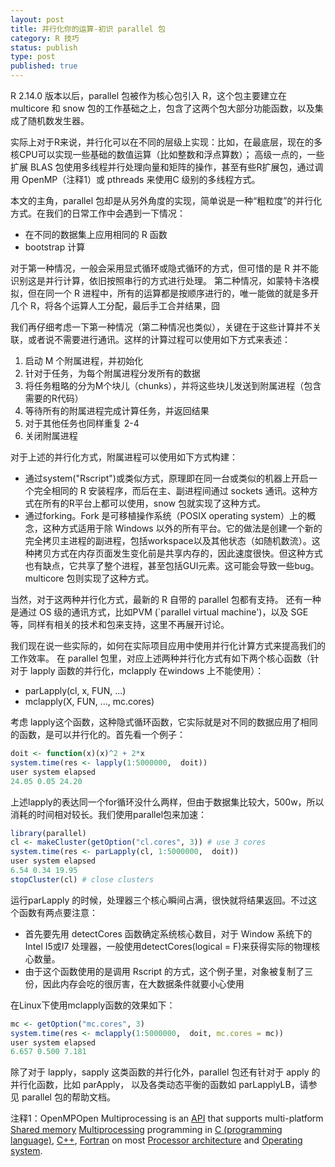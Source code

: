 ```yaml
---
layout: post
title: 并行化你的运算-初识 parallel 包
category: R 技巧
status: publish
type: post
published: true
---
```

R 2.14.0 版本以后，parallel 包被作为核心包引入 R，这个包主要建立在 multicore 和 snow 包的工作基础之上，包含了这两个包大部分功能函数，以及集成了随机数发生器。


实际上对于R来说，并行化可以在不同的层级上实现：比如，在最底层，现在的多核CPU可以实现一些基础的数值运算（比如整数和浮点算数）；
高级一点的，一些扩展 BLAS 包使用多线程并行处理向量和矩阵的操作，甚至有些R扩展包，通过调用 OpenMP（注释1）或 pthreads 来使用C 级别的多线程方式。

<!-- more -->

本文的主角，parallel 包却是从另外角度的实现，简单说是一种“粗粒度”的并行化方式。在我们的日常工作中会遇到一下情况：


- 在不同的数据集上应用相同的 R 函数
- bootstrap 计算


对于第一种情况，一般会采用显式循环或隐式循环的方式，但可惜的是 R 并不能识别这是并行计算，依旧按照串行的方式进行处理。
第二种情况，如蒙特卡洛模拟，但在同一个 R 进程中，所有的运算都是按顺序进行的，唯一能做的就是多开几个 R，将各个运算人工分配，最后手工合并结果，囧


我们再仔细考虑一下第一种情况（第二种情况也类似），关键在于这些计算并不关联，或者说不需要进行通讯。这样的计算过程可以使用如下方式来表述：


1. 启动 M 个附属进程，并初始化
2. 针对于任务，为每个附属进程分发所有的数据
3. 将任务粗略的分为M个块儿（chunks），并将这些块儿发送到附属进程（包含需要的R代码）
4. 等待所有的附属进程完成计算任务，并返回结果
5. 对于其他任务也同样重复 2-4
6. 关闭附属进程


对于上述的并行化方式，附属进程可以使用如下方式构建：


- 通过system("Rscript")或类似方式，原理即在同一台或类似的机器上开启一个完全相同的 R 安装程序，而后在主、副进程间通过 sockets 通讯。这种方式在所有的R平台上都可以使用，snow 包就实现了这种方式。
- 通过forking。Fork 是可移植操作系统（POSIX operating system）上的概念，这种方式适用于除 Windows 以外的所有平台。它的做法是创建一个新的完全拷贝主进程的副进程，包括workspace以及其他状态（如随机数流）。这种拷贝方式在内存页面发生变化前是共享内存的，因此速度很快。但这种方式也有缺点，它共享了整个进程，甚至包括GUI元素。这可能会导致一些bug。multicore 包则实现了这种方式。


当然，对于这两种并行化方式，最新的 R 自带的 parallel 包都有支持。
还有一种是通过 OS 级的通讯方式，比如PVM (`parallel virtual machine')，以及 SGE 等，同样有相关的技术和包来支持，这里不再展开讨论。


我们现在说一些实际的，如何在实际项目应用中使用并行化计算方式来提高我们的工作效率。
在 parallel 包里，对应上述两种并行化方式有如下两个核心函数（针对于 lapply 函数的并行化，mclapply 在windows 上不能使用）：


- parLapply(cl, x, FUN, ...)
- mclapply(X, FUN, ..., mc.cores)


考虑 lapply这个函数，这种隐式循环函数，它实际就是对不同的数据应用了相同的函数，是可以并行化的。首先看一个例子：

```r
doit <- function(x)(x)^2 + 2*x
system.time(res <- lapply(1:5000000,  doit))
user system elapsed
24.05 0.05 24.20
```

上述lapply的表达同一个for循环没什么两样，但由于数据集比较大，500w，所以消耗的时间相对较长。我们使用parallel包来加速：

```r
library(parallel)
cl <- makeCluster(getOption("cl.cores", 3)) # use 3 cores
system.time(res <- parLapply(cl, 1:5000000,  doit))
user system elapsed
6.54 0.34 19.95
stopCluster(cl) # close clusters
```

运行parLapply 的时候，处理器三个核心瞬间占满，很快就将结果返回。不过这个函数有两点要注意：


- 首先要先用 detectCores 函数确定系统核心数目，对于 Window 系统下的 Intel I5或I7 处理器，一般使用detectCores(logical = F)来获得实际的物理核心数量。
- 由于这个函数使用的是调用 Rscript 的方式，这个例子里，对象被复制了三份，因此内存会吃的很厉害，在大数据条件就要小心使用


在Linux下使用mclapply函数的效果如下：

```r
mc <- getOption("mc.cores", 3)
system.time(res <- mclapply(1:5000000,  doit, mc.cores = mc))
user system elapsed
6.657 0.500 7.181
```

除了对于 lapply，sapply 这类函数的并行化外，parallel 包还有针对于 apply 的并行化函数，比如 parApply，
以及各类动态平衡的函数如 parLapplyLB，请参见 parallel 包的帮助文档。

注释1：OpenMPOpen Multiprocessing is 
an [API](href="http://en.wikipedia.org/wiki/Application_programming_interface) that 
supports multi-platform [Shared memory](http://en.wikipedia.org/wiki/Shared_memory) 
[Multiprocessing](http://en.wikipedia.org/wiki/Multiprocessing) programming 
in [C (programming language)](http://en.wikipedia.org/wiki/C_(programming_language)),
[C++](http://en.wikipedia.org/wiki/C%2B%2B), [Fortran](http://en.wikipedia.org/wiki/Fortran) 
on most [Processor architecture](http://en.wikipedia.org/wiki/Processor_architecture) and 
[Operating system](http://en.wikipedia.org/wiki/Operating_system).

